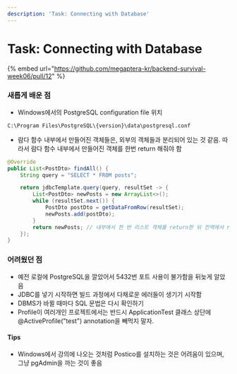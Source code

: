 ```yaml
---
description: 'Task: Connecting with Database'
---
```


# Task: Connecting with Database

{% embed url="https://github.com/megaptera-kr/backend-survival-week06/pull/12" %}

### 새롭게 배운 점

* Windows에서의 PostgreSQL configuration file 위치

```
C:\Program Files\PostgreSQL\{version}\data\postgresql.conf
```

* 람다 함수 내부에서 만들어진 객체들은, 외부의 객체들과 분리되어 있는 것 같음. 따라서 람다 함수 내부에서 만들어진 객체를 한번 return 해줘야 함

```java
@Override
public List<PostDto> findAll() {
    String query = "SELECT * FROM posts";

    return jdbcTemplate.query(query, resultSet -> {
        List<PostDto> newPosts = new ArrayList<>();
        while (resultSet.next()) {
            PostDto postDto = getDataFromRow(resultSet);
            newPosts.add(postDto);
        }
        return newPosts; // 내부에서 한 번 리스트 객체를 return한 뒤 전역에서 retun해주기
    });
}
```

### 어려웠던 점

* 예전 로컬에 PostgreSQL을 깔았어서 5432번 포트 사용이 불가함을 뒤늦게 알았음
* JDBC를 넣기 시작하면 빌드 과정에서 다채로운 에러들이 생기기 시작함
* DBMS가 바뀔 때마다 SQL 문법은 다시 확인하기
* Profile이 여러개인 프로젝트에서는 반드시 ApplicationTest 클래스 상단에 @ActiveProfile("test") annotation을 빼먹지 말자.

#### Tips

* Windows에서 강의에 나오는 것처럼 Postico를 설치하는 것은 어려움이 있으며, 그냥 pgAdmin을 까는 것이 좋음
